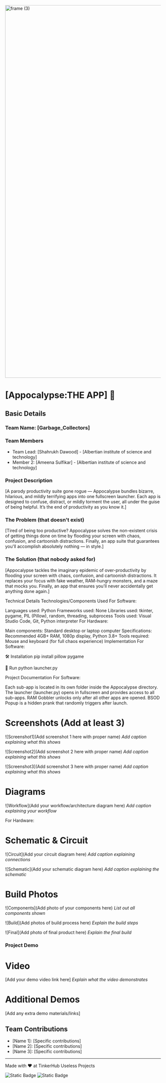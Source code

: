 <img width="3188" height="1202" alt="frame (3)" src="https://github.com/user-attachments/assets/517ad8e9-ad22-457d-9538-a9e62d137cd7" />


# [Appocalypse:THE APP] 🎯


## Basic Details
### Team Name: [Garbage_Collectors]


### Team Members
- Team Lead: [Shahrukh Dawood] - [Albertian institute of science and technology]
- Member 2: [Ameena Sulfikar] - [Albertian institute of science and technology]

### Project Description
[A parody productivity suite gone rogue — Appocalypse bundles bizarre, hilarious, and mildly terrifying apps into one fullscreen launcher. Each app is designed to confuse, distract, or mildly torment the user, all under the guise of being helpful. It’s the end of productivity as you know it.]

### The Problem (that doesn't exist)
[Tired of being too productive?
Appocalypse solves the non-existent crisis of getting things done on time by flooding your screen with chaos, confusion, and cartoonish distractions.
Finally, an app suite that guarantees you'll accomplish absolutely nothing — in style.]

### The Solution (that nobody asked for)
[Appocalypse tackles the imaginary epidemic of over-productivity by flooding your screen with chaos, confusion, and cartoonish distractions.
It replaces your focus with fake weather, RAM-hungry monsters, and a maze that mocks you.
Finally, an app that ensures you’ll never accidentally get anything done again.]

Technical Details
Technologies/Components Used
For Software:

Languages used: Python
Frameworks used: None
Libraries used: tkinter, pygame, PIL (Pillow), random, threading, subprocess
Tools used: Visual Studio Code, Git, Python interpreter
For Hardware:

Main components: Standard desktop or laptop computer
Specifications: Recommended 4GB+ RAM, 1080p display, Python 3.8+
Tools required: Mouse and keyboard (for full chaos experience)
Implementation
For Software:

🛠 Installation
pip install pillow pygame

🚀 Run
python launcher.py

Project Documentation
For Software:

Each sub-app is located in its own folder inside the Appocalypse directory.
The launcher (launcher.py) opens in fullscreen and provides access to all sub-apps.
RAM Gobbler unlocks only after all other apps are opened.
BSOD Popup is a hidden prank that randomly triggers after launch.

# Screenshots (Add at least 3)
![Screenshot1](Add screenshot 1 here with proper name)
*Add caption explaining what this shows*

![Screenshot2](Add screenshot 2 here with proper name)
*Add caption explaining what this shows*

![Screenshot3](Add screenshot 3 here with proper name)
*Add caption explaining what this shows*

# Diagrams
![Workflow](Add your workflow/architecture diagram here)
*Add caption explaining your workflow*

For Hardware:

# Schematic & Circuit
![Circuit](Add your circuit diagram here)
*Add caption explaining connections*

![Schematic](Add your schematic diagram here)
*Add caption explaining the schematic*

# Build Photos
![Components](Add photo of your components here)
*List out all components shown*

![Build](Add photos of build process here)
*Explain the build steps*

![Final](Add photo of final product here)
*Explain the final build*

### Project Demo
# Video
[Add your demo video link here]
*Explain what the video demonstrates*

# Additional Demos
[Add any extra demo materials/links]

## Team Contributions
- [Name 1]: [Specific contributions]
- [Name 2]: [Specific contributions]
- [Name 3]: [Specific contributions]

---
Made with ❤️ at TinkerHub Useless Projects 

![Static Badge](https://img.shields.io/badge/TinkerHub-24?color=%23000000&link=https%3A%2F%2Fwww.tinkerhub.org%2F)
![Static Badge](https://img.shields.io/badge/UselessProjects--25-25?link=https%3A%2F%2Fwww.tinkerhub.org%2Fevents%2FQ2Q1TQKX6Q%2FUseless%2520Projects)


